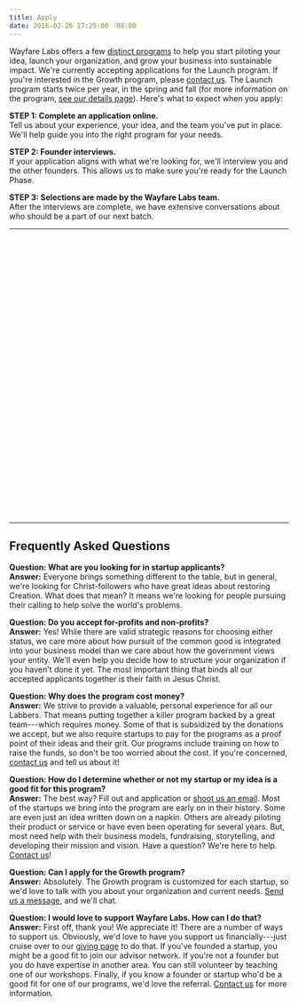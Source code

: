 ```yaml
---
title: Apply
date: 2016-02-26 17:25:00 -08:00
---
```


Wayfare Labs offers a few [distinct programs](http://wayfarelabs.org/programs) to help you start piloting your idea, launch your organization, and grow your business into sustainable impact. We're currently accepting applications for the Launch program. If you're interested in the Growth program, please [contact us](/contact). The Launch program starts twice per year, in the spring and fall (for more information on the program, [see our details page](/programs)). Here's what to expect when you apply:

**STEP 1: Complete an application online.**  
Tell us about your experience, your idea, and the team you've put in place. We'll help guide you into the right program for your needs.

**STEP 2: Founder interviews.**  
If your application aligns with what we're looking for, we'll interview you and the other founders. This allows us to make sure you're ready for the Launch Phase.

**STEP 3: Selections are made by the Wayfare Labs team.**  
After the interviews are complete, we have extensive conversations about who should be a part of our next batch.

---

<div class="typeform-widget" data-url="https://wayfare.typeform.com/to/gRbyfY" data-text="Wayfare Labs Launch Program Application" style="width:100%;height:500px;"></div>
<script>(function(){var qs,js,q,s,d=document,gi=d.getElementById,ce=d.createElement,gt=d.getElementsByTagName,id='typef_orm',b='https://s3-eu-west-1.amazonaws.com/share.typeform.com/';if(!gi.call(d,id)){js=ce.call(d,'script');js.id=id;js.src=b\+'widget.js';q=gt.call(d,'script')\[0\];q.parentNode.insertBefore(js,q)}})()</script>

---

## Frequently Asked Questions

**Question: What are you looking for in startup applicants?**\
**Answer:** Everyone brings something different to the table, but in general, we're looking for Christ-followers who have great ideas about restoring Creation. What does that mean? It means we're looking for people pursuing their calling to help solve the world's problems.

**Question: Do you accept for-profits and non-profits?**\
**Answer:** Yes! While there are valid strategic reasons for choosing either status, we care more about how pursuit of the common good is integrated into your business model than we care about how the government views your entity. We'll even help you decide how to structure your organization if you haven't done it yet. The most important thing that binds all our accepted applicants together is their faith in Jesus Christ.

**Question: Why does the program cost money?**\
**Answer:** We strive to provide a valuable, personal experience for all our Labbers. That means putting together a killer program backed by a great team---which requires money. Some of that is subsidized by the donations we accept, but we also require startups to pay for the programs as a proof point of their ideas and their grit. Our programs include training on how to raise the funds, so don't be too worried about the cost. If you're concerned, [contact us](/contact) and tell us about it!

**Question: How do I determine whether or not my startup or my idea is a good fit for this program?**\
**Answer:** The best way? Fill out and application or [shoot us an email](/contact). Most of the startups we bring into the program are early on in their history. Some are even just an idea written down on a napkin. Others are already piloting their product or service or have even been operating for several years. But, most need help with their business models, fundraising, storytelling, and developing their mission and vision. Have a question? We're here to help. [Contact us](/contact)!

**Question: Can I apply for the Growth program?**\
**Answer:** Absolutely. The Growth program is customized for each startup, so we'd love to talk with you about your organization and current needs. [Send us a message](/contact), and we'll chat.

**Question: I would love to support Wayfare Labs. How can I do that?**\
**Answer:** First off, thank you! We appreciate it! There are a number of ways to support us. Obviously, we'd love to have you support us financially---just cruise over to our [giving page](http://wayfarelabs.givingfuel.com/general-fund) to do that. If you've founded a startup, you might be a good fit to join our advisor network. If you're not a founder but you do have expertise in another area. You can still volunteer by teaching one of our workshops. Finally, if you know a founder or startup who'd be a good fit for one of our programs, we'd love the referral. [Contact us](/contact) for more information.
